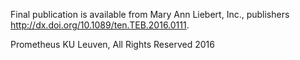 Final publication is available from Mary Ann Liebert, Inc., publishers http://dx.doi.org/10.1089/ten.TEB.2016.0111.

Prometheus KU Leuven, All Rights Reserved 2016
